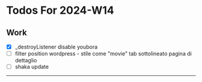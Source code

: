 # Todos For 2024-W14

## Work

- [x] _destroyListener disable youbora
- [ ] filter position wordpress - stile come "movie" tab sottolineato pagina di dettaglio
- [ ] shaka update

---
